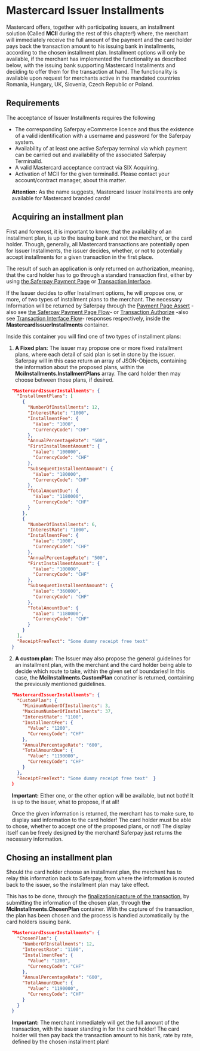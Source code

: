 # Mastercard Issuer Installments

Mastercard offers, together with participating issuers, an installment solution (Called **MCII** during the rest of this chapter!) where, the merchant will immediately receive the full amount of the payment and the card holder pays back the transaction amount to his issuing bank in installments, according to the chosen installment plan.
Installment options will only be available, if the merchant has implemented the functionality as described below, with the issuing bank supporting Mastercard Installments and deciding to offer them for the transaction at hand. 
The functionality is available upon request for merchants active in the mandated countries Romania, Hungary, UK, Slovenia, Czech Republic or Poland.


## <a name="mcii-requirement"></a> Requirements

The acceptance of Issuer Installments requires the following

* The corresponding Saferpay eCommerce licence and thus the existence of a valid identification with a username and password for the Saferpay system.
* Availability of at least one active Saferpay terminal via which payment can be carried out and availability of the associated Saferpay TerminalId.
* A valid Mastercard acceptance contract via SIX Acquiring.
* Activation of MCII for the given terminalId. Please contact your account/contract manager, about this matter.


<div class="warning">
  <span class="glyphicon glyphicon-exclamation-sign" style="color: rgb(240, 169, 43);font-size: 55px;height: 75px;float: left;margin-right: 15px;margin-top: 0px;"></span>
  <p><strong>Attention:</strong> As the name suggests, Mastercard Issuer Installments are only available for Mastercard branded cards!</p>
</div>

## <a name="mcii-acqplan"></a> Acquiring an installment plan

First and foremost, it is important to know, that the availability of an installment plan, is up to the issuing bank and not the merchant, or the card holder.
Though, generally, all Mastercard transactions are potentially open for Issuer Installments, the issuer decides, whether, or not to potentially accept installments for a given transaction in the first place.

The result of such an application is only returned on authorization, meaning, that the card holder has to go through a standard transaction first, either by using <a href="Integration_PP.html">the Saferpay Payment Page</a> or <a href="Integration_trx.html">Transaction Interface</a>.

If the Issuer decides to offer Installment options, he will propose one, or more, of two types of installment plans to the merchant. The necessary Information will be returned by Saferpay through the <a href="https://saferpay.github.io/jsonapi/#Payment_v1_PaymentPage_Assert">Payment Page Assert</a> -also see <a href="Integration_PP.html">the Saferpay Payment Page Flow</a>- or <a href="https://saferpay.github.io/jsonapi/#Payment_v1_Transaction_Authorize">Transaction Authorize</a> -also see <a href="Integration_trx.html">Transaction Interface Flow</a>- responses respectively, inside the <strong>MastercardIssuerInstallments</strong> container.

Inside this container you will find one of two types of installment plans:

1. <strong>A Fixed plan:</strong> The issuer may propose one or more fixed installment plans, where each detail of said plan is set in stone by the issuer. Saferpay will in this case return an array of JSON-Objects, containing the information about the proposed plans, within the <strong>MciInstallments.InstallmentPlans</strong> array. The card holder then may choose between those plans, if desired.

```json 
  "MastercardIssuerInstallments": {    
    "InstallmentPlans": [      
      {
        "NumberOfInstallments": 12,
        "InterestRate": "1000",
        "InstallmentFee": {
          "Value": "1000",
          "CurrencyCode": "CHF"
        },
        "AnnualPercentageRate": "500",
        "FirstInstallmentAmount": {
          "Value": "100000",
          "CurrencyCode": "CHF"
        },
        "SubsequentInstallmentAmount": {
          "Value": "180000",
          "CurrencyCode": "CHF"
        },
        "TotalAmountDue": {
          "Value": "1180000",
          "CurrencyCode": "CHF"
        }
      },
      {
        "NumberOfInstallments": 6,
        "InterestRate": "1000",
        "InstallmentFee": {
          "Value": "1000",
          "CurrencyCode": "CHF"
        },
        "AnnualPercentageRate": "500",
        "FirstInstallmentAmount": {
          "Value": "100000",
          "CurrencyCode": "CHF"
        },
        "SubsequentInstallmentAmount": {
          "Value": "360000",
          "CurrencyCode": "CHF"
        },
        "TotalAmountDue": {
          "Value": "1180000",
          "CurrencyCode": "CHF"
        }
      }    
    ],    
    "ReceiptFreeText": "Some dummy receipt free text"
  }
```


2. <strong>A custom plan:</strong> The Issuer may also propose the general guidelines for an installment plan, with the merchant and the card holder being able to decide which route to take, within the given set of boundaries! In this case, the <strong>MciInstallments.CustomPlan</strong> conatiner is returned, containing the previously mentioned guidelines.

```json 
  "MastercardIssuerInstallments": {
    "CustomPlan": {
      "MinimumNumberOfInstallments": 3,
      "MaximumNumberOfInstallments": 37,
      "InterestRate": "1100",
      "InstallmentFee": {
        "Value": "1200",
        "CurrencyCode": "CHF"
      },
      "AnnualPercentageRate": "600",
      "TotalAmountDue": {
        "Value": "1190000",
        "CurrencyCode": "CHF"
      }
    },
    "ReceiptFreeText": "Some dummy receipt free text"  }
  }
```

<div class="info">
  <span class="glyphicon glyphicon-info-sign" style="color: rgb(110, 199, 215);font-size: 55px;height: 75px;float: left;margin-right: 15px;margin-top: 0px;"></span>
  <p>
    <strong>Important:</strong> Either one, or the other option will be available, but not both! It is up to the issuer, what to propose, if at all!
  </p>
</div>

Once the given information is returned, the merchant has to make sure, to display said information to the card holder!
The card holder must be able to chose, whether to accept one of the proposed plans, or not!
The display itself can be freely designed by the merchant! 
Saferpay just returns the necessary information.

## <a name="mcii-plan"></a> Chosing an installment plan

Should the card holder choose an installment plan, the merchant has to relay this information back to Saferpay, from where the information is routed back to the issuer, so the installment plan may take effect.

This has to be done, through the <a href="index.html#capture">finalization/capture of the transaction</a>, by submitting the information of the chosen plan, through <strong>the MciInstallments.ChosenPlan</strong> container. With the capture of the transaction, the plan has been chosen and the process is handled automatically by the card holders issuing bank.

```json 
  "MastercardIssuerInstallments": {
    "ChosenPlan": {
      "NumberOfInstallments": 12,
      "InterestRate": "1100",
      "InstallmentFee": {
        "Value": "1200",
        "CurrencyCode": "CHF"
      },
      "AnnualPercentageRate": "600",
      "TotalAmountDue": {
        "Value": "1190000",
        "CurrencyCode": "CHF"
      }
    }
  }
```

<div class="info">
  <span class="glyphicon glyphicon-info-sign" style="color: rgb(110, 199, 215);font-size: 55px;height: 75px;float: left;margin-right: 15px;margin-top: 0px;"></span>
  <p>
    <strong>Important:</strong> The merchant immediately will get the full amount of the transaction, with the issuer standing in for the card holder! The card holder will then pay back the transaction amount to his bank, rate by rate, defined by the chosen installment plan!
  </p>
</div>

